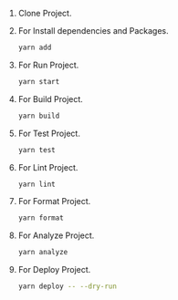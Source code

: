 1. Clone Project. 
2. For Install dependencies and Packages. 

    ``` bash  
    yarn add 
3. For Run Project. 

    ``` bash  
    yarn start
4. For Build Project. 

    ``` bash
    yarn build
5. For Test Project. 

    ``` bash
    yarn test
6. For Lint Project. 

    ``` bash
    yarn lint
7. For Format Project. 

    ``` bash
    yarn format
8. For Analyze Project. 

    ``` bash
    yarn analyze
10. For Deploy Project. 

    ``` bash
    yarn deploy -- --dry-run
